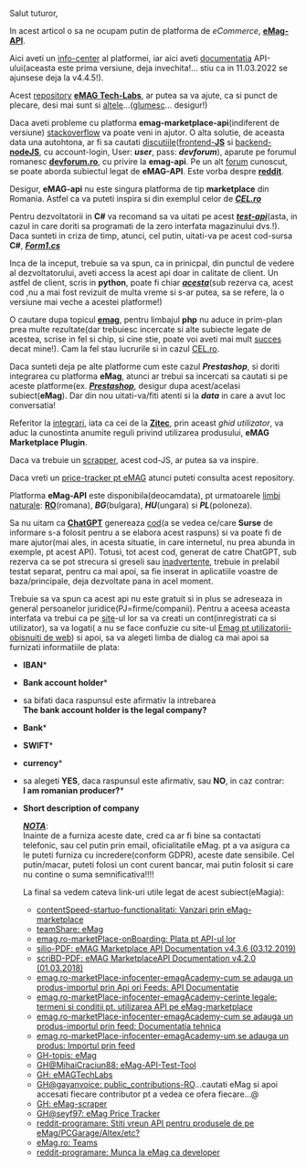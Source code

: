 Salut tuturor,

In acest articol o sa ne ocupam putin de platforma de *eCommerce*, [**eMag-API**](https://www.studocu.com/ro/document/universitatea-spiru-haret-bucuresti/managemaent-financiar-contabil/e-mag-marketplace-api-documentation-v4/29232142).

Aici aveti un [info-center](https://marketplace.emag.ro/infocenter/emag-academy/product-import-through-api-or-feeds/api-documentation/?lang=en) al platformei, iar aici aveti [documentatia](https://marketplace.emag.ro/documentation/api/external) API-ului(aceasta este prima versiune, deja invechita!... stiu ca in 11.03.2022 se ajunsese deja la v4.4.5!).

Acest [repository](https://github.com/topics/emag?o=desc&s=stars) [**eMAG Tech-Labs**](https://github.com/eMAGTechLabs), ar putea sa va ajute, ca si punct de plecare, desi mai sunt si [altele](https://github.com/cristianpana86/emag-herogame)...([glumesc](https://github.com/ucv/emag-hero)... desigur!)

Daca aveti probleme cu platforma **emag-marketplace-api**(indiferent de versiune) [stackoverflow](https://stackoverflow.com/questions/78647654/emag-marketplace-api-read-product-offer-filter-not-working) va poate veni in ajutor. O alta solutie, de aceasta data una autohtona, ar fi sa cautati [discutiile](https://devforum.ro/t/parere-portofoliu-emag-clone-m-as-putea-angaja-cu-el/15669)([frontend-**JS**](https://github.com/Wilted98/eMAG---front-end) si [backend-**nodeJS**](https://github.com/Wilted98/eMAG---Back-End), cu account-login, User: ***user***, pass: ***devforum***), aparute pe forumul romanesc [**devforum.ro**](https://devforum.ro/t/integrare-emag-prin-api/13114), cu privire la **emag-api**. Pe un alt [forum](https://www.reddit.com/r/programare/comments/z7z2s5/idei_de_proiecte_pentru_github/) cunoscut, se poate aborda subiectul legat de **eMAG-API**. Este vorba despre [**reddit**](https://www.reddit.com/r/programare/comments/wtfg3q/monitorizare_stoc_emag_sau_altex/).

Desigur, **eMAG-api** nu este singura platforma de tip **marketplace** din Romania. Astfel ca va puteti inspira si din exemplul celor de [***CEL.ro***](https://marketplace.cel.ro/?gad_source=1&gclid=Cj0KCQiA19e8BhCVARIsALpFMgFwgOMkzksPeIm9SexSqEjW2cKGCU68tfLIcaoBKSpdTovaCuHJutgaAsjZEALw_wcB)

Pentru dezvoltatorii in **C#** va recomand sa va uitati pe acest [***test-api***](https://github.com/Usergitbit/EmagAPITest/tree/master)(asta, in cazul in care doriti sa programati de la zero interfata magazinului dvs.!). Daca sunteti in criza de timp, atunci, cel putin, uitati-va pe acest cod-sursa **C#**, [***Form1.cs***](https://github.com/Usergitbit/EmagAPITest/blob/master/EmagAPITest/Form1.cs)

Inca de la inceput, trebuie sa va spun, ca in prinicpal, din punctul de vedere al dezvoltatorului,  aveti access la acest api doar in calitate de client. Un astfel de client, scris in **python**, poate fi chiar [***acesta***](https://github.com/chawel/python-emag)(sub rezerva ca, acest cod ,nu a mai fost revizuit de multa vreme si s-ar putea, sa se refere, la o versiune mai veche a acestei platforme!)

O cautare dupa topicul [**emag**](https://github.com/topics/emag?l=php&o=asc&s=updated), pentru limbajul **php** nu aduce in prim-plan prea multe rezultate(dar trebuiesc incercate si alte subiecte legate de acestea, scrise in fel si chip, si cine stie, poate voi aveti mai mult [succes](https://github.com/MihaiCraciun88/eMag-API-Test-Tool) decat mine!). Cam la fel stau lucrurile si in cazul [CEL.ro](https://github.com/celdotro/marketplace).

Daca sunteti deja pe alte platforme cum este cazul ***Prestashop***, si doriti integrarea cu platforma **eMag**, atunci ar trebui sa incercati sa cautati si pe aceste platforme(ex. [***Prestashop***](https://www.prestashop.com/forums/topic/445986-modul-api-conectare-emagro/), desigur dupa acest/acelasi subiect(**eMag**). Dar din nou uitati-va/fiti atenti  si la ***data*** in care a avut loc conversatia!

Referitor la [integrari](https://www.opencart.com/index.php?route=marketplace/extension/info&extension_id=22204&filter_download_id=38&filter_member=obsol), iata ca cei de la [**Zitec**](https://commercemarketplace.adobe.com/media/catalog/product/zitec-Zitec_Emkp-0-1-7-ce/user_guides.pdf), prin aceast *ghid utilizator*, va aduc la cunostinta anumite reguli privind utilizarea produsului, **eMAG Marketplace Plugin**.

Daca va trebuie un [scrapper](https://github.com/adelinaenache/emag-scraper), acest cod-JS, ar putea sa va inspire.

Daca vreti un [price-tracker pt eMAG](https://github.com/QQlesQ/Emag-Price-Tracker-and-Database) atunci puteti consulta acest repository.

Platforma **eMag-API** este disponibila(deocamdata), pt urmatoarele [limbi naturale](https://marketplace.emag.ro/infocenter/?cmpid=284464&utm_source=google&utm_medium=cpc&utm_campaign=Search%20Marketplace%202018&utm_content=34568669730&gad_source=1&gclid=Cj0KCQiA19e8BhCVARIsALpFMgEaUFlRtt1TBIrMH-yZd_PrKRJ4Hjbs_JrRqrFkBHzGUE2sJVdlVVQaAs7kEALw_wcB): [**RO**](https://github.com/Alegzandra/nlp-data-augmentation-for-romanian)(romana), ***BG***(bulgara), ***HU***(ungara) si ***PL***(poloneza).

Sa nu uitam ca [**ChatGPT**](https://chat.openai.com/) genereaza [cod](https://chatgpt.com/share/67962f5f-5b34-800b-9d64-43a7f7291b3a)(a se vedea ce/care **Surse** de informare s-a folosit pentru a se elabora acest raspuns) si va poate fi de mare ajutor(mai ales, in acesta situatie, in care internetul, nu prea abunda in exemple, pt acest API).
Totusi, tot acest cod, generat de catre ChatGPT, sub rezerva ca se pot strecura si greseli sau [inadvertențe](https://m.dex.ro/inadverten%C8%9B%C4%83), trebuie in prelabil testat separat, pentru ca mai apoi, sa fie inserat in aplicatiile voastre de baza/principale, deja dezvoltate pana in acel moment.

Trebuie sa va spun ca acest api nu este gratuit si in plus se adreseaza in general persoanelor juridice(PJ=firme/companii).
Pentru a aceesa aceasta interfata va trebui ca pe [site](https://marketplace.emag.ro/infocenter/emag-academy/?lang=en)-ul lor sa va creati un cont(inregistrati ca si utilizator), sa va logati( a nu se face confuzie cu site-ul [Emag pt utilizatorii-obisnuiti de web](https://github.com/mozilla/contain-facebook/issues/432)) si apoi, sa va alegeti limba de dialog ca mai apoi sa furnizati informatiile de plata:
 - **IBAN***
 - **Bank account holder***
 - sa bifati daca raspunsul este afirmativ la intrebarea<br/>
   **The bank account holder is the legal company?**
 - **Bank***
 - **SWIFT***
 - **currency***
 - sa alegeti **YES**, daca raspunsul este afirmativ, sau **NO**, in caz contrar:<br/>
  **I am romanian producer?*** 
 - **Short description of company**

   [***NOTA***](https://github.com/eMAGTechLabs/emag-vuejs-lib):<br/>
   Inainte de a furniza aceste date, cred ca ar fi bine sa contactati telefonic, sau cel putin prin email, oficialitatile eMag. pt a va asigura ca le puteti furniza cu incredere(conform GDPR), aceste date sensibile. Cel putin/macar, puteti folosi un cont curent  bancar, mai putin folosit si care nu contine o suma semnificativa!!!!

   La final sa vedem cateva link-uri utile legat de acest subiect(eMagia):

    - [contentSpeed-startuo-functionalitati: Vanzari prin eMag-marketplace](https://www.contentspeed.ro/startup/functionalitati/vanzari-prin-emag-marketplace)
    - [teamShare: eMag](https://www.teamshare.ro/emag)
    - [emag.ro-marketPlace-onBoarding: Plata pt API-ul lor](https://marketplace.emag.ro/onboarding/sign-up/145309?token=tMDV9yGbgkH1L6F074uW)
    - [silio-PDF: eMAG Marketplace API Documentation v4.3.6 (03.12.2019)](https://silio.ro/index.php?route=product/product/getProductAttachmentFile&attachment_id=263)
    - [scriBD-PDF: eMAG MarketplaceAPI Documentation v4.2.0 (01.03.2018)](https://www.scribd.com/document/376969923/EMAG-Marketplace-API-Documentation-v4-2-0)
    - [emag.ro-marketPlace-infocenter-emagAcademy-cum se adauga un produs-importul prin Api ori Feeds: API Documentatie](https://marketplace.emag.ro/infocenter/emag-academy/how-to-add-a-product/product-import-through-api-or-feeds/api-documentation/?lang=en)
    - [emag.ro-marketPlace-infocenter-emagAcademy-cerinte legale: termeni si conditii pt. utilizarea API pe eMag-marketplace](https://marketplace.emag.ro/infocenter/emag-academy/cerinte-legale/termeni-si-conditii-pentru-utilizarea-api-pe-emag-marketplace/)
    - [emag.ro-marketPlace-infocenter-emagAcademy-cum se adauga un produs-importul prin feed: Documentatia tehnica](https://marketplace.emag.ro/infocenter/emag-academy/cum-se-adauga-un-produs/importul-prin-feed/documentatie-tehnica/)
    - [emag.ro-marketPlace-infocenter-emagAcademy-um,se adauga un produs: Importul prin feed](https://marketplace.emag.ro/infocenter/emag-academy/cum-se-adauga-un-produs/importul-prin-feed/)
    - [GH-topis: eMag](https://github.com/topics/emag)
    - [GH@MihaiCraciun88: eMag-API-Test-Tool](https://github.com/MihaiCraciun88/eMag-API-Test-Tool)
    - [GH: eMAGTechLabs](https://github.com/eMAGTechLabs)
    - [GH@gayanvoice: public_contributions-RO](https://github.com/gayanvoice/top-github-users/blob/main/markdown/public_contributions/romania.md)...cautati eMag si apoi accesati fiecare contributor pt a vedea ce ofera fiecare...@
    - [GH: eMag-scraper](https://github.com/topics/emag-scraper)
    - [GH@seyf97: eMag Price Tracker](https://github.com/seyf97/eMAG-Price-Tracker)
    - [reddit-programare: Stiti vreun API pentru produsele de pe eMag/PCGarage/Altex/etc?](https://www.reddit.com/r/programare/comments/qqv43m/stiti_vreun_api_pentru_produsele_de_pe/)
    - [eMag.ro: Teams](https://teams.emag.ro/)
    - [reddit-programare: Munca la eMag ca developer](https://www.reddit.com/r/programare/comments/t3eit4/munca_ca_developer_in_emag/)



